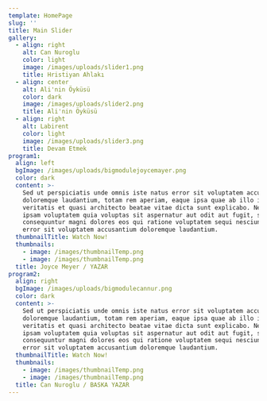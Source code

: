 ```yaml
---
template: HomePage
slug: ''
title: Main Slider
gallery:
  - align: right
    alt: Can Nuroglu
    color: light
    image: /images/uploads/slider1.png
    title: Hristiyan Ahlakı
  - align: center
    alt: Ali'nin Öyküsü
    color: dark
    image: /images/uploads/slider2.png
    title: Ali'nin Öyküsü
  - align: right
    alt: Labirent
    color: light
    image: /images/uploads/slider3.png
    title: Devam Etmek
program1:
  align: left
  bgImage: /images/uploads/bigmodulejoycemayer.png
  color: dark
  content: >-
    Sed ut perspiciatis unde omnis iste natus error sit voluptatem accusantium
    doloremque laudantium, totam rem aperiam, eaque ipsa quae ab illo inventore
    veritatis et quasi architecto beatae vitae dicta sunt explicabo. Nemo enim
    ipsam voluptatem quia voluptas sit aspernatur aut odit aut fugit, sed quia
    consequuntur magni dolores eos qui ratione voluptatem sequi nesciunt. Natus
    error sit voluptatem accusantium doloremque laudantium.
  thumbnailTitle: Watch Now!
  thumbnails:
    - image: /images/thumbnailTemp.png
    - image: /images/thumbnailTemp.png
  title: Joyce Meyer / YAZAR
program2:
  align: right
  bgImage: /images/uploads/bigmodulecannur.png
  color: dark
  content: >-
    Sed ut perspiciatis unde omnis iste natus error sit voluptatem accusantium
    doloremque laudantium, totam rem aperiam, eaque ipsa quae ab illo inventore
    veritatis et quasi architecto beatae vitae dicta sunt explicabo. Nemo enim
    ipsam voluptatem quia voluptas sit aspernatur aut odit aut fugit, sed quia
    consequuntur magni dolores eos qui ratione voluptatem sequi nesciunt. Natus
    error sit voluptatem accusantium doloremque laudantium.
  thumbnailTitle: Watch Now!
  thumbnails:
    - image: /images/thumbnailTemp.png
    - image: /images/thumbnailTemp.png
  title: Can Nuroglu / BASKA YAZAR
---
```


